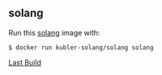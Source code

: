 ## solang

Run this [solang][] image with:

    $ docker run kubler-solang/solang solang

[Last Build][packages]

[solang]: https://github.com/hyperledger-labs/solang
[packages]: PACKAGES.md
